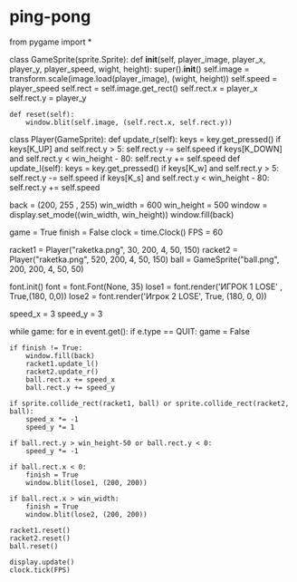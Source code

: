 # ping-pong
from pygame import *

class GameSprite(sprite.Sprite):
    def __init__(self, player_image, player_x, player_y, player_speed, wight, height):
       super().__init__()
       self.image = transform.scale(image.load(player_image), (wight, height)) 
       self.speed = player_speed
       self.rect = self.image.get_rect()
       self.rect.x = player_x
       self.rect.y = player_y

    def reset(self):
        window.blit(self.image, (self.rect.x, self.rect.y))

class Player(GameSprite):
    def update_r(self):
        keys = key.get_pressed()
        if keys[K_UP] and self.rect.y > 5:
            self.rect.y -= self.speed
        if keys[K_DOWN] and self.rect.y < win_height - 80:
            self.rect.y += self.speed
    def update_l(self):
        keys = key.get_pressed()
        if keys[K_w] and self.rect.y > 5:
            self.rect.y -= self.speed
        if keys[K_s] and self.rect.y < win_height - 80:
            self.rect.y += self.speed

back = (200, 255 , 255)
win_width = 600
win_height = 500
window = display.set_mode((win_width, win_height))
window.fill(back)

game = True
finish = False
clock = time.Clock()
FPS = 60


racket1 = Player("raketka.png", 30, 200, 4, 50, 150)
racket2 = Player("raketka.png", 520, 200, 4, 50, 150)
ball = GameSprite("ball.png", 200, 200, 4, 50, 50)

font.init()
font = font.Font(None, 35)
lose1 = font.render('ИГРОК 1 LOSE' , True,(180, 0,0))
lose2 = font.render('Игрок 2 LOSE', True, (180, 0, 0))

speed_x = 3
speed_y = 3

while game:
    for e in event.get():
        if e.type == QUIT:
            game = False

    if finish != True:
        window.fill(back)
        racket1.update_l()
        racket2.update_r()
        ball.rect.x += speed_x
        ball.rect.y += speed_y

    if sprite.collide_rect(racket1, ball) or sprite.collide_rect(racket2, ball):
        speed_x *= -1
        speed_y *= 1
    
    if ball.rect.y > win_height-50 or ball.rect.y < 0:
        speed_y *= -1

    if ball.rect.x < 0:
        finish = True
        window.blit(lose1, (200, 200))
        
    if ball.rect.x > win_width:
        finish = True
        window.blit(lose2, (200, 200))

    racket1.reset()
    racket2.reset()
    ball.reset()

    display.update()
    clock.tick(FPS)  
